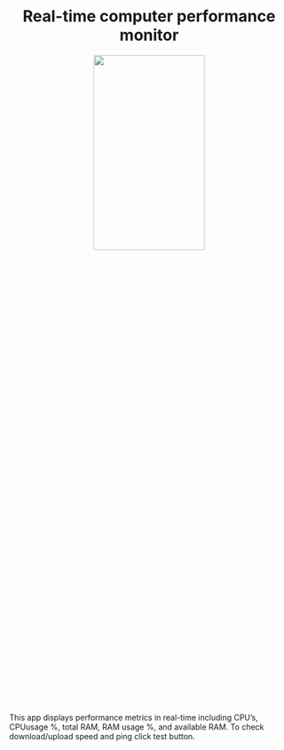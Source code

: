 <h1 align="center"> Real-time computer performance monitor </h1>

<p align="center" width="20%">
    <img height="30%" src="https://github.com/nssensalo/cpuApp/blob/main/images/Screenshot(349).png" width="200" height="300" />
</p>
This app displays performance metrics in real-time including CPU’s, CPUusage %, total RAM, RAM usage %, and available RAM. To check download/upload speed and ping click test button.
